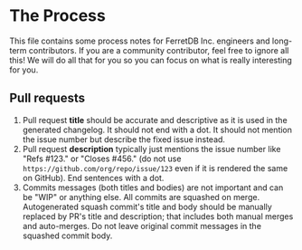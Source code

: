 # The Process

This file contains some process notes for FerretDB Inc. engineers and long-term contributors.
If you are a community contributor, feel free to ignore all this!
We will do all that for you so you can focus on what is really interesting for you.

## Pull requests

1. Pull request **title** should be accurate and descriptive as it is used in the generated changelog.
   It should not end with a dot.
   It should not mention the issue number but describe the fixed issue instead.
2. Pull request **description** typically just mentions the issue number like "Refs #123." or "Closes #456." (do not use `https://github.com/org/repo/issue/123` even if it is rendered the same on GitHub).
   End sentences with a dot.
3. Commits messages (both titles and bodies) are not important and can be "WIP" or anything else.
   All commits are squashed on merge.
   Autogenerated squash commit's title and body should be manually replaced by PR's title and description; that includes both manual merges and auto-merges.
   Do not leave original commit messages in the squashed commit body.

